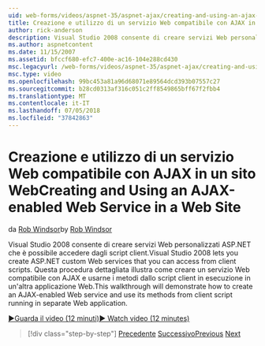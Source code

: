 ```yaml
---
uid: web-forms/videos/aspnet-35/aspnet-ajax/creating-and-using-an-ajax-enabled-web-service-in-a-web-site
title: Creazione e utilizzo di un servizio Web compatibile con AJAX in un sito Web | Microsoft Docs
author: rick-anderson
description: Visual Studio 2008 consente di creare servizi Web personalizzati ASP.NET che è possibile accedere dagli script client. Questa procedura dettagliata illustra come creare un AJ...
ms.author: aspnetcontent
ms.date: 11/15/2007
ms.assetid: bfccf680-efc7-400e-ac16-104e288cd430
msc.legacyurl: /web-forms/videos/aspnet-35/aspnet-ajax/creating-and-using-an-ajax-enabled-web-service-in-a-web-site
msc.type: video
ms.openlocfilehash: 99bc453a81a96d68071e89564dcd393b07557c27
ms.sourcegitcommit: b28cd0313af316c051c2ff8549865bff67f2fbb4
ms.translationtype: MT
ms.contentlocale: it-IT
ms.lasthandoff: 07/05/2018
ms.locfileid: "37842863"
---
```

<a name="creating-and-using-an-ajax-enabled-web-service-in-a-web-site"></a><span data-ttu-id="deca3-104">Creazione e utilizzo di un servizio Web compatibile con AJAX in un sito Web</span><span class="sxs-lookup"><span data-stu-id="deca3-104">Creating and Using an AJAX-enabled Web Service in a Web Site</span></span>
====================
<span data-ttu-id="deca3-105">da [Rob Windsor](https://twitter.com/robwindsor)</span><span class="sxs-lookup"><span data-stu-id="deca3-105">by [Rob Windsor](https://twitter.com/robwindsor)</span></span>

<span data-ttu-id="deca3-106">Visual Studio 2008 consente di creare servizi Web personalizzati ASP.NET che è possibile accedere dagli script client.</span><span class="sxs-lookup"><span data-stu-id="deca3-106">Visual Studio 2008 lets you create ASP.NET custom Web services that you can access from client scripts.</span></span> <span data-ttu-id="deca3-107">Questa procedura dettagliata illustra come creare un servizio Web compatibile con AJAX e usarne i metodi dallo script client in esecuzione in un'altra applicazione Web.</span><span class="sxs-lookup"><span data-stu-id="deca3-107">This walkthrough will demonstrate how to create an AJAX-enabled Web service and use its methods from client script running in separate Web application.</span></span>

[<span data-ttu-id="deca3-108">&#9654;Guarda il video (12 minuti)</span><span class="sxs-lookup"><span data-stu-id="deca3-108">&#9654; Watch video (12 minutes)</span></span>](https://channel9.msdn.com/Blogs/ASP-NET-Site-Videos/creating-and-using-an-ajax-enabled-web-service-in-a-web-site)

> [!div class="step-by-step"]
> <span data-ttu-id="deca3-109">[Precedente](adding-ajax-functionality-to-an-existing-aspnet-page.md)
> [Successivo](aspnet-ajax-a-demonstration-of-aspnet-ajax.md)</span><span class="sxs-lookup"><span data-stu-id="deca3-109">[Previous](adding-ajax-functionality-to-an-existing-aspnet-page.md)
[Next](aspnet-ajax-a-demonstration-of-aspnet-ajax.md)</span></span>
